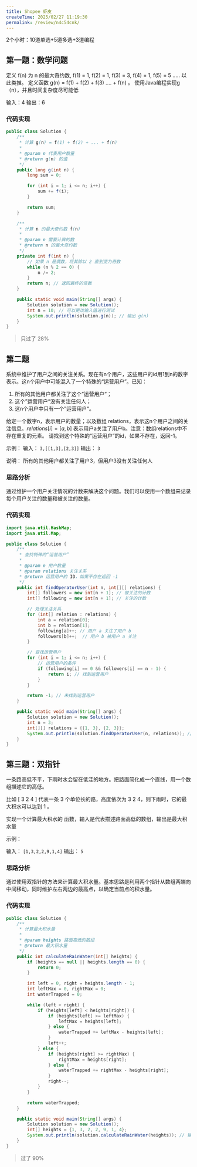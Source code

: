 ```yaml
---
title: Shopee 虾皮
createTime: 2025/02/27 11:19:30
permalink: /review/n4c54cnk/
---
```

2个小时：10道单选+5道多选+3道编程

## 第一题：数学问题
定义 f(n) 为 n 的最大奇约数, f(1) = 1, f(2) = 1, f(3) = 3, f(4) = 1, f(5) = 5 ..... 以此类推。 定义函数 g(n) = f(1) + f(2) + f(3) .... + f(n) 。 使用Java编程实现g（n），并且时间复杂度尽可能低

输入：4
输出：6


### 代码实现
```java
public class Solution {
    /**
     * 计算 g(n) = f(1) + f(2) + ... + f(n)
     *
     * @param n 代表用户数量
     * @return g(n) 的值
     */
    public long g(int n) {
        long sum = 0;

        for (int i = 1; i <= n; i++) {
            sum += f(i);
        }

        return sum;
    }

    /**
     * 计算 n 的最大奇约数 f(n)
     *
     * @param n 需要计算的数
     * @return n 的最大奇约数
     */
    private int f(int n) {
        // 如果 n 是偶数，将其除以 2 直到变为奇数
        while (n % 2 == 0) {
            n /= 2;
        }
        return n; // 返回最终的奇数
    }

    public static void main(String[] args) {
        Solution solution = new Solution();
        int n = 10; // 可以更改输入值进行测试
        System.out.println(solution.g(n)); // 输出 g(n)
    }
}
```

> 只过了 28%

## 第二题

系统中维护了用户之间的关注关系。现在有n个用户，这些用户的id用1到n的数字表示。这n个用户中可能混入了一个特殊的“运营用户”。已知：
1. 所有的其他用户都关注了这个”运营用户“；
2. 这个”运营用户“没有关注任何人；
3. 这n个用户中只有一个”运营用户“。


给定一个数字n，表示用户的数量；以及数组 relations，表示这n个用户之间的关注信息。$relations[i] = [a, b]$ 表示用户a关注了用户b。注意：数组relations中不存在重复的元素。
请找到这个特殊的“运营用户”的id，如果不存在，返回-1。

示例：
输入：
`3,[[1,3],[2,3]]`
输出：
`3`

说明：
所有的其他用户都关注了用户3，但用户3没有关注任何人


### 思路分析

通过维护一个用户关注情况的计数来解决这个问题。我们可以使用一个数组来记录每个用户关注的数量和被关注的数量。

### 代码实现

```java
import java.util.HashMap;
import java.util.Map;

public class Solution {
    /**
     * 查找特殊的“运营用户”
     *
     * @param n 用户数量
     * @param relations 关注关系
     * @return 运营用户的 ID，如果不存在返回 -1
     */
    public int findOperatorUser(int n, int[][] relations) {
        int[] followers = new int[n + 1]; // 被关注的计数
        int[] following = new int[n + 1]; // 关注的计数

        // 处理关注关系
        for (int[] relation : relations) {
            int a = relation[0];
            int b = relation[1];
            following[a]++; // 用户 a 关注了用户 b
            followers[b]++;  // 用户 b 被用户 a 关注
        }

        // 查找运营用户
        for (int i = 1; i <= n; i++) {
            // 运营用户的条件
            if (following[i] == 0 && followers[i] == n - 1) {
                return i; // 找到运营用户
            }
        }

        return -1; // 未找到运营用户
    }

    public static void main(String[] args) {
        Solution solution = new Solution();
        int n = 3;
        int[][] relations = {{1, 3}, {2, 3}};
        System.out.println(solution.findOperatorUser(n, relations)); // 输出 3
    }
}

```



## 第三题：双指针

一条路高低不平，下雨时水会留在低洼的地方。把路面简化成一个直线，用一个数组描述它的高低。 

比如 [ 3 2 4 ] 代表一条 3 个单位长的路，高度依次为 3 2 4，则下雨时，它的最大积水可以达到 1 。 

实现一个计算最大积水的 函数，输入是代表描述路面高低的数组，输出是最大积水量 

示例： 

输入： `[1,3,2,2,9,1,4]`
输出： `5`


### 思路分析

通过使用双指针的方法来计算最大积水量。基本思路是利用两个指针从数组两端向中间移动，同时维护左右两边的最高点，以确定当前点的积水量。



### 代码实现
```java
public class Solution {
    /**
     * 计算最大积水量
     *
     * @param heights 路面高低的数组
     * @return 最大积水量
     */
    public int calculateRainWater(int[] heights) {
        if (heights == null || heights.length == 0) {
            return 0;
        }

        int left = 0, right = heights.length - 1;
        int leftMax = 0, rightMax = 0;
        int waterTrapped = 0;

        while (left < right) {
            if (heights[left] < heights[right]) {
                if (heights[left] >= leftMax) {
                    leftMax = heights[left];
                } else {
                    waterTrapped += leftMax - heights[left];
                }
                left++;
            } else {
                if (heights[right] >= rightMax) {
                    rightMax = heights[right];
                } else {
                    waterTrapped += rightMax - heights[right];
                }
                right--;
            }
        }

        return waterTrapped;
    }

    public static void main(String[] args) {
        Solution solution = new Solution();
        int[] heights = {1, 3, 2, 2, 9, 1, 4};
        System.out.println(solution.calculateRainWater(heights)); // 输出 5
    }
}

```

> 过了 90%